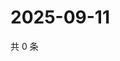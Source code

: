 # 2025-09-11

共 0 条

<!-- BEGIN ZHIHUQUESTIONS -->
<!-- 最后更新时间 Thu Sep 11 2025 22:11:42 GMT+0800 (China Standard Time) -->

<!-- END ZHIHUQUESTIONS -->
